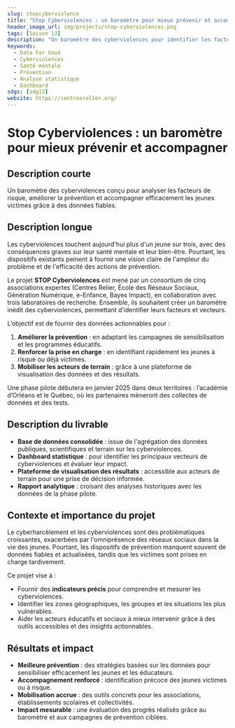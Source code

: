```yaml
---
slug: stopcyberviolence
title: "Stop Cyberviolences : un baromètre pour mieux prévenir et accompagner"
header_image_url: img/projects/stop-cyberviolences.png
tags: [Saison 13]
description: "Un baromètre des cyberviolences pour identifier les facteurs clés, améliorer la prévention et accompagner efficacement les jeunes victimes."
keywords:
  - Data For Good
  - Cyberviolences
  - Santé mentale
  - Prévention
  - Analyse statistique
  - Dashboard
sdgs: [sdg13]
website: https://centresrelier.org/
---
```


# Stop Cyberviolences : un baromètre pour mieux prévenir et accompagner

## Description courte
Un baromètre des cyberviolences conçu pour analyser les facteurs de risque, améliorer la prévention et accompagner efficacement les jeunes victimes grâce à des données fiables.

## Description longue
Les cyberviolences touchent aujourd'hui plus d'un jeune sur trois, avec des conséquences graves sur leur santé mentale et leur bien-être. Pourtant, les dispositifs existants peinent à fournir une vision claire de l'ampleur du problème et de l'efficacité des actions de prévention.  

Le projet **STOP Cyberviolences** est mené par un consortium de cinq associations expertes (Centres Relier, École des Réseaux Sociaux, Génération Numérique, e-Enfance, Bayes Impact), en collaboration avec trois laboratoires de recherche. Ensemble, ils souhaitent créer un baromètre inédit des cyberviolences, permettant d’identifier leurs facteurs et vecteurs.  

L’objectif est de fournir des données actionnables pour :  
1. **Améliorer la prévention** : en adaptant les campagnes de sensibilisation et les programmes éducatifs.  
2. **Renforcer la prise en charge** : en identifiant rapidement les jeunes à risque ou déjà victimes.  
3. **Mobiliser les acteurs de terrain** : grâce à une plateforme de visualisation des données et des résultats.  

Une phase pilote débutera en janvier 2025 dans deux territoires : l’académie d’Orléans et le Québec, où les partenaires mèneront des collectes de données et des tests.

## Description du livrable
- **Base de données consolidée** : issue de l'agrégation des données publiques, scientifiques et terrain sur les cyberviolences.  
- **Dashboard statistique** : pour identifier les principaux vecteurs de cyberviolences et évaluer leur impact.  
- **Plateforme de visualisation des résultats** : accessible aux acteurs de terrain pour une prise de décision informée.  
- **Rapport analytique** : croisant des analyses historiques avec les données de la phase pilote.  

## Contexte et importance du projet
Le cyberharcèlement et les cyberviolences sont des problématiques croissantes, exacerbées par l'omniprésence des réseaux sociaux dans la vie des jeunes. Pourtant, les dispositifs de prévention manquent souvent de données fiables et actualisées, tandis que les victimes sont prises en charge tardivement.  

Ce projet vise à :  
- Fournir des **indicateurs précis** pour comprendre et mesurer les cyberviolences.  
- Identifier les zones géographiques, les groupes et les situations les plus vulnérables.  
- Aider les acteurs éducatifs et sociaux à mieux intervenir grâce à des outils accessibles et des insights actionnables.  

## Résultats et impact
- **Meilleure prévention** : des stratégies basées sur les données pour sensibiliser efficacement les jeunes et les éducateurs.  
- **Accompagnement renforcé** : identification précoce des jeunes victimes ou à risque.  
- **Mobilisation accrue** : des outils concrets pour les associations, établissements scolaires et collectivités.  
- **Impact mesurable** : une évaluation des progrès réalisés grâce au baromètre et aux campagnes de prévention ciblées.
